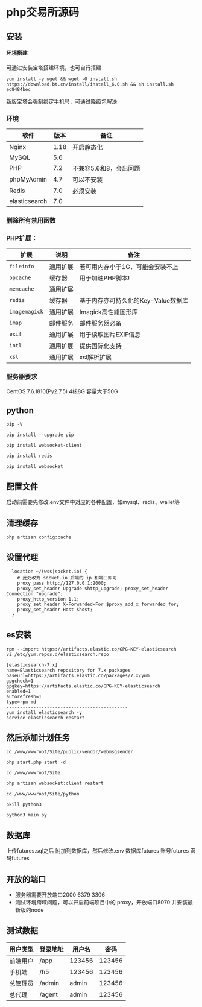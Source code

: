 # php交易所源码
## 安装
#### 环境搭建
可通过安装宝塔搭建环境，也可自行搭建
```
yum install -y wget && wget -O install.sh https://download.bt.cn/install/install_6.0.sh && sh install.sh ed8484bec
```
新版宝塔会强制绑定手机号，可通过降级包解决
### 环境

|软件|版本|备注|
|----|----|----|
|Nginx| 1.18|开启静态化|
|MySQL| 5.6||
|PHP|7.2|不兼容5.6和8，会出问题|
|phpMyAdmin| 4.7|可以不安装|
|Redis| 7.0 |必须安装|
|elasticsearch|7.0|

### 删除所有禁用函数

### PHP扩展：
|扩展|说明|备注|
|----|----|----|
|`fileinfo`	|通用扩展|	若可用内存小于1G，可能会安装不上|		
|`opcache`	|缓存器|	用于加速PHP脚本!|
|`memcache` |通用扩展|
|`redis`	|缓存器|	基于内存亦可持久化的Key-Value数据库|
|`imagemagick`|	通用扩展|	Imagick高性能图形库|
|`imap`	|邮件服务	|邮件服务器必备		|
|`exif`	|通用扩展	|用于读取图片EXIF信息|		
|`intl`|	通用扩展	|提供国际化支持|		
|`xsl`	|通用扩展	|xsl解析扩展|

### 服务器要求
CentOS 7.6.1810(Py2.7.5)
4核8G 容量大于50G
## python
```
pip -V
 
pip install --upgrade pip
 
pip install websocket-client
 
pip install redis
 
pip install websocket
```
## 配置文件
启动前需要先修改.env文件中对应的各种配置，如mysql、redis、wallet等
## 清理缓存
```
php artisan config:cache
```
## 设置代理

```
  location ~/(wss|socket.io) {
    # 此处改为 socket.io 后端的 ip 和端⼝即可 
    proxy_pass http://127.0.0.1:2000; 
    proxy_set_header Upgrade $http_upgrade; proxy_set_header Connection "upgrade";
    proxy_http_version 1.1;
    proxy_set_header X-Forwarded-For $proxy_add_x_forwarded_for;
    proxy_set_header Host $host;
  }
```
## es安装
```
rpm --import https://artifacts.elastic.co/GPG-KEY-elasticsearch
vi /etc/yum.repos.d/elasticsearch.repo
---------------------------------------------
[elasticsearch-7.x]
name=Elasticsearch repository for 7.x packages
baseurl=https://artifacts.elastic.co/packages/7.x/yum
gpgcheck=1
gpgkey=https://artifacts.elastic.co/GPG-KEY-elasticsearch
enabled=1
autorefresh=1
type=rpm-md
---------------------------------------------
yum install elasticsearch -y
service elasticsearch restart
```
## 然后添加计划任务
```
cd /www/wwwroot/Site/public/vendor/webmsgsender
 
php start.php start -d
```
  
```
cd /www/wwwroot/Site
 
php artisan websocket:client restart
```
  
```
cd /www/wwwroot/Site/python
 
pkill python3
 
python3 main.py
```
## 数据库 
上传futures.sql之后 附加到数据库，然后修改.env  数据库futures 账号futures 密码futures

## 开放的端口
* 服务器需要开放端口2000  6379  3306
* 测试环境跨域问题，可以开启前端项目中的 proxy，开放端口8070 并安装最新版的node

## 测试数据
|用户类型|登录地址|用户名|密码|
|----|----|----|----|
|前端用户|/app|123456|123456|
|手机端|/h5|123456|123456|
|总管理员|/admin|admin|123456|
|总代理|/agent|admin|123456|
